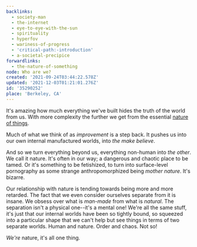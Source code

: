 ```yaml
---
backlinks:
  - society-man
  - the-internet
  - eye-to-eye-with-the-sun
  - spirituality
  - hyperfov
  - wariness-of-progress
  - 'critical-path:-introduction'
  - a-societal-precipice
forwardlinks:
  - the-nature-of-something
node: Who are we?
created: '2021-09-24T03:44:22.578Z'
updated: '2021-12-03T01:21:01.276Z'
id: '35290252'
place: 'Berkeley, CA'
---
```

It's amazing how much everything we've built hides the truth of the world from us. With more complexity the further we get from the essential [nature of things](the-nature-of-something.md). 

Much of what we think of as *improvement* is a step back. It pushes us into our own internal manufactured worlds, into *the make believe*. 

And so we turn everything beyond us, everything non-human into *the other*. We call it nature. It's often in our way; a dangerous and chaotic place to be tamed. Or it's something to be fetishized, to turn into surface-level pornography as some strange anthropomorphized being *mother nature*. It's bizarre. 

Our relationship with nature is tending towards being more and more retarded. The fact that we even consider ourselves separate from it is insane. We obsess over what is *man-made* from what is *natural*. The separation isn't a physical one--it's a mental one! We're all the same stuff, it's just that our internal worlds have been so tightly bound, so squeezed into a particular shape that we can't help but see things in terms of two separate worlds. Human and nature. Order and chaos. Not so!

*We're* nature, it's all one thing.
